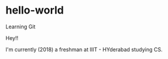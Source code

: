 # hello-world
Learning Git


Hey!!

I'm currently (2018) a freshman at IIIT - HYderabad studying CS.
